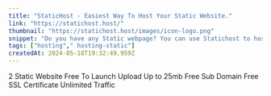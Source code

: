 ```yaml
---
title: "StaticHost - Easiest Way To Host Your Static Website."
link: "https://statichost.host/"
thumbnail: "https://statichost.host/images/icon-logo.png"
snippet: "Do you have any Static webpage? You can use Statichost to host your static web pages within some minutes."
tags: ["hosting"," hosting-static"]
createdAt: 2024-05-18T19:32:49.959Z
---
```

2 Static Website Free To Launch 
Upload Up to 25mb 
Free Sub Domain
Free SSL Certificate
Unlimited Traffic
